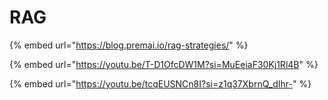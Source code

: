 # RAG

{% embed url="https://blog.premai.io/rag-strategies/" %}

{% embed url="https://youtu.be/T-D1OfcDW1M?si=MuEeiaF30Kj1Rl4B" %}

{% embed url="https://youtu.be/tcqEUSNCn8I?si=z1q37XbrnQ_dIhr-" %}

